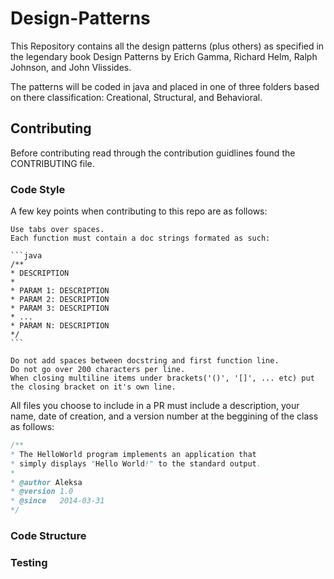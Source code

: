 # Design-Patterns

This Repository contains all the design patterns (plus others) as specified in the legendary book Design Patterns by Erich Gamma, Richard Helm, Ralph Johnson, and John Vlissides.

The patterns will be coded in java and placed in one of three folders based on there classification: Creational, Structural, and Behavioral.

## Contributing
Before contributing read through the contribution guidlines found the CONTRIBUTING file.

### Code Style
A few key points when contributing to this repo are as follows:

    Use tabs over spaces.
    Each function must contain a doc strings formated as such:
    
    ```java
    /**
    * DESCRIPTION
    *
    * PARAM 1: DESCRIPTION
    * PARAM 2: DESCRIPTION
    * PARAM 3: DESCRIPTION
    * ...
    * PARAM N: DESCRIPTION 
    */
    ```
    
    Do not add spaces between docstring and first function line.
    Do not go over 200 characters per line.
    When closing multiline items under brackets('()', '[]', ... etc) put the closing bracket on it's own line.

All files you choose to include in a PR must include a description, your name, date of creation, and a version number at the beggining of the class as follows:

```java
/**
* The HelloWorld program implements an application that
* simply displays "Hello World!" to the standard output.
*
* @author Aleksa
* @version 1.0
* @since   2014-03-31 
*/
```

### Code Structure
### Testing
